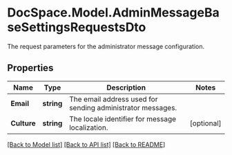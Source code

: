 # DocSpace.Model.AdminMessageBaseSettingsRequestsDto
The request parameters for the administrator message configuration.

## Properties

Name | Type | Description | Notes
------------ | ------------- | ------------- | -------------
**Email** | **string** | The email address used for sending administrator messages. | 
**Culture** | **string** | The locale identifier for message localization. | [optional] 

[[Back to Model list]](../README.md#documentation-for-models) [[Back to API list]](../README.md#documentation-for-api-endpoints) [[Back to README]](../README.md)

